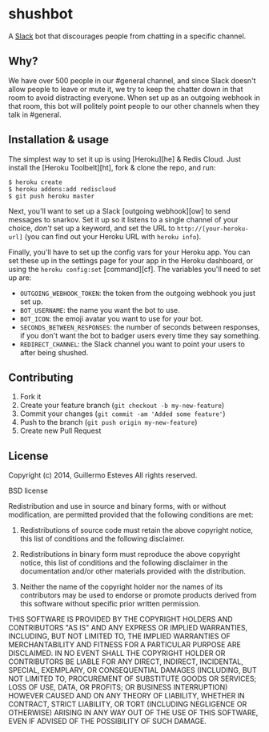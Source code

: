# shushbot

A [Slack][slack] bot that discourages people from chatting in a specific channel.

[slack]: https://slack.com

## Why?

We have over 500 people in our #general channel, and since Slack doesn't allow people to leave or mute it, we try to keep the chatter down in that room to avoid distracting everyone. When set up as an outgoing webhook in that room, this bot will politely point people to our other channels when they talk in #general.

## Installation & usage

The simplest way to set it up is using [Heroku][he] & Redis Cloud. Just install the [Heroku Toolbelt][ht], fork & clone the repo, and run:

```
$ heroku create
$ heroku addons:add rediscloud
$ git push heroku master
```

Next, you'll want to set up a Slack [outgoing webhook][ow] to send messages to snarkov. Set it up so it listens to a single channel of your choice, _don't_ set up a keyword, and set the URL to `http://[your-heroku-url]` (you can find out your Heroku URL with `heroku info`).

Finally, you'll have to set up the config vars for your Heroku app. You can set these up in the settings page for your app in the Heroku dashboard, or using the `heroku config:set` [command][cf]. The variables you'll need to set up are:

* `OUTGOING_WEBHOOK_TOKEN`: the token from the outgoing webhook you just set up.
* `BOT_USERNAME`: the name you want the bot to use.
* `BOT_ICON`: the emoji avatar you want to use for your bot.
* `SECONDS_BETWEEN_RESPONSES`: the number of seconds between responses, if you don't want the bot to badger users every time they say something.
* `REDIRECT_CHANNEL`: the Slack channel you want to point your users to after being shushed.

## Contributing

1. Fork it
2. Create your feature branch (`git checkout -b my-new-feature`)
3. Commit your changes (`git commit -am 'Added some feature'`)
4. Push to the branch (`git push origin my-new-feature`)
5. Create new Pull Request

## License 

Copyright (c) 2014, Guillermo Esteves
All rights reserved.

BSD license

Redistribution and use in source and binary forms, with or without modification, are permitted provided that the following conditions are met:

1. Redistributions of source code must retain the above copyright notice, this list of conditions and the following disclaimer.

2. Redistributions in binary form must reproduce the above copyright notice, this list of conditions and the following disclaimer in the documentation and/or other materials provided with the distribution.

3. Neither the name of the copyright holder nor the names of its contributors may be used to endorse or promote products derived from this software without specific prior written permission.

THIS SOFTWARE IS PROVIDED BY THE COPYRIGHT HOLDERS AND CONTRIBUTORS "AS IS" AND ANY EXPRESS OR IMPLIED WARRANTIES, INCLUDING, BUT NOT LIMITED TO, THE IMPLIED WARRANTIES OF MERCHANTABILITY AND FITNESS FOR A PARTICULAR PURPOSE ARE DISCLAIMED. IN NO EVENT SHALL THE COPYRIGHT HOLDER OR CONTRIBUTORS BE LIABLE FOR ANY DIRECT, INDIRECT, INCIDENTAL, SPECIAL, EXEMPLARY, OR CONSEQUENTIAL DAMAGES (INCLUDING, BUT NOT LIMITED TO, PROCUREMENT OF SUBSTITUTE GOODS OR SERVICES; LOSS OF USE, DATA, OR PROFITS; OR BUSINESS INTERRUPTION) HOWEVER CAUSED AND ON ANY THEORY OF LIABILITY, WHETHER IN CONTRACT, STRICT LIABILITY, OR TORT (INCLUDING NEGLIGENCE OR OTHERWISE) ARISING IN ANY WAY OUT OF THE USE OF THIS SOFTWARE, EVEN IF ADVISED OF THE POSSIBILITY OF SUCH DAMAGE.
